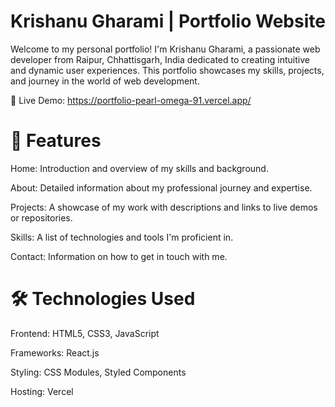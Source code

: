 # Krishanu Gharami | Portfolio Website
Welcome to my personal portfolio! I'm Krishanu Gharami, a passionate web developer from Raipur, Chhattisgarh, India dedicated to creating intuitive and dynamic user experiences. This portfolio showcases my skills, projects, and journey in the world of web development.

🔗 Live Demo: https://portfolio-pearl-omega-91.vercel.app/

# 🚀 Features
Home: Introduction and overview of my skills and background.

About: Detailed information about my professional journey and expertise.

Projects: A showcase of my work with descriptions and links to live demos or repositories.

Skills: A list of technologies and tools I'm proficient in.

Contact: Information on how to get in touch with me.

# 🛠 Technologies Used
Frontend: HTML5, CSS3, JavaScript

Frameworks: React.js

Styling: CSS Modules, Styled Components

Hosting: Vercel
